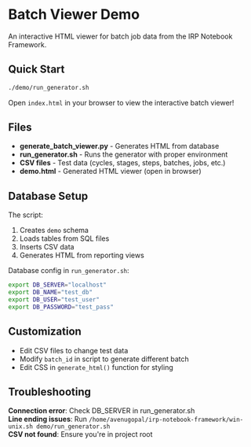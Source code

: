 # Batch Viewer Demo

An interactive HTML viewer for batch job data from the IRP Notebook Framework.

## Quick Start

```bash
./demo/run_generator.sh
```

Open `index.html` in your browser to view the interactive batch viewer!

## Files

- **generate_batch_viewer.py** - Generates HTML from database
- **run_generator.sh** - Runs the generator with proper environment
- **CSV files** - Test data (cycles, stages, steps, batches, jobs, etc.)
- **demo.html** - Generated HTML viewer (open in browser)

## Database Setup

The script:
1. Creates `demo` schema
2. Loads tables from SQL files
3. Inserts CSV data
4. Generates HTML from reporting views

Database config in `run_generator.sh`:
```bash
export DB_SERVER="localhost"
export DB_NAME="test_db"
export DB_USER="test_user"
export DB_PASSWORD="test_pass"
```

## Customization

- Edit CSV files to change test data
- Modify `batch_id` in script to generate different batch
- Edit CSS in `generate_html()` function for styling

## Troubleshooting

**Connection error**: Check DB_SERVER in run_generator.sh  
**Line ending issues**: Run `/home/avenugopal/irp-notebook-framework/win-unix.sh demo/run_generator.sh`  
**CSV not found**: Ensure you're in project root

